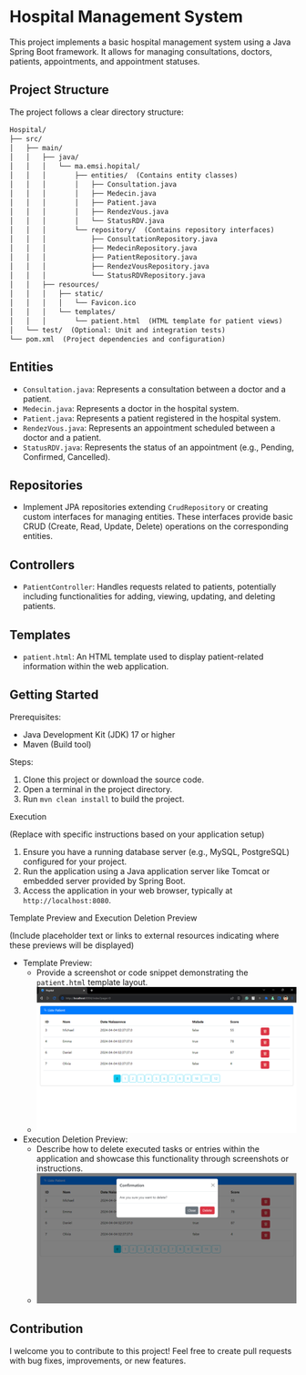# Hospital Management System

This project implements a basic hospital management system using a Java Spring Boot framework. It allows for managing consultations, doctors, patients, appointments, and appointment statuses.

## Project Structure

The project follows a clear directory structure:

```
Hospital/
├── src/
│   ├── main/
│   │   ├── java/
│   │   │   └── ma.emsi.hopital/
│   │   │       ├── entities/  (Contains entity classes)
│   │   │       │   ├── Consultation.java
│   │   │       │   ├── Medecin.java
│   │   │       │   ├── Patient.java
│   │   │       │   ├── RendezVous.java
│   │   │       │   └── StatusRDV.java
│   │   │       └── repository/  (Contains repository interfaces)
│   │   │           ├── ConsultationRepository.java
│   │   │           ├── MedecinRepository.java
│   │   │           ├── PatientRepository.java
│   │   │           ├── RendezVousRepository.java
│   │   │           └── StatusRDVRepository.java
│   │   ├── resources/
│   │   │   ├── static/
│   │   │   │   └── Favicon.ico
│   │   │   └── templates/
│   │   │       └── patient.html  (HTML template for patient views)
│   └── test/  (Optional: Unit and integration tests)
└── pom.xml  (Project dependencies and configuration)
```

## Entities

- `Consultation.java`: Represents a consultation between a doctor and a patient.
- `Medecin.java`: Represents a doctor in the hospital system.
- `Patient.java`: Represents a patient registered in the hospital system.
- `RendezVous.java`: Represents an appointment scheduled between a doctor and a patient.
- `StatusRDV.java`: Represents the status of an appointment (e.g., Pending, Confirmed, Cancelled).

## Repositories

- Implement JPA repositories extending `CrudRepository` or creating custom interfaces for managing entities. These interfaces provide basic CRUD (Create, Read, Update, Delete) operations on the corresponding entities.

## Controllers

- `PatientController`: Handles requests related to patients, potentially including functionalities for adding, viewing, updating, and deleting patients.

## Templates

- `patient.html`: An HTML template used to display patient-related information within the web application.

## Getting Started

Prerequisites:

- Java Development Kit (JDK) 17 or higher
- Maven (Build tool)

Steps:

1. Clone this project or download the source code.
2. Open a terminal in the project directory.
3. Run `mvn clean install` to build the project.

Execution

(Replace with specific instructions based on your application setup)

1. Ensure you have a running database server (e.g., MySQL, PostgreSQL) configured for your project.
2. Run the application using a Java application server like Tomcat or embedded server provided by Spring Boot.
3. Access the application in your web browser, typically at `http://localhost:8080`.

Template Preview and Execution Deletion Preview

(Include placeholder text or links to external resources indicating where these previews will be displayed)

- Template Preview:
    - Provide a screenshot or code snippet demonstrating the `patient.html` template layout.
    - <img src="src/main/resources/static/main.png">
- Execution Deletion Preview:
    - Describe how to delete executed tasks or entries within the application and showcase this functionality through screenshots or instructions.
    - <img src="src/main/resources/static/deletion.png">

## Contribution

I welcome you to contribute to this project! Feel free to create pull requests with bug fixes, improvements, or new features.
